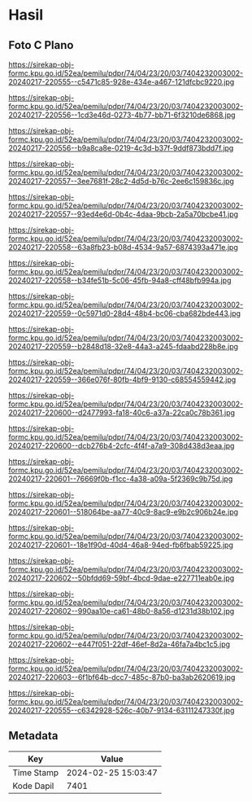 # Hasil

## Foto C Plano

https://sirekap-obj-formc.kpu.go.id/52ea/pemilu/pdpr/74/04/23/20/03/7404232003002-20240217-220555--c5471c85-928e-434e-a467-121dfcbc9220.jpg

https://sirekap-obj-formc.kpu.go.id/52ea/pemilu/pdpr/74/04/23/20/03/7404232003002-20240217-220556--1cd3e46d-0273-4b77-bb71-6f3210de6868.jpg

https://sirekap-obj-formc.kpu.go.id/52ea/pemilu/pdpr/74/04/23/20/03/7404232003002-20240217-220556--b9a8ca8e-0219-4c3d-b37f-9ddf873bdd7f.jpg

https://sirekap-obj-formc.kpu.go.id/52ea/pemilu/pdpr/74/04/23/20/03/7404232003002-20240217-220557--3ee7681f-28c2-4d5d-b76c-2ee6c159836c.jpg

https://sirekap-obj-formc.kpu.go.id/52ea/pemilu/pdpr/74/04/23/20/03/7404232003002-20240217-220557--93ed4e6d-0b4c-4daa-9bcb-2a5a70bcbe41.jpg

https://sirekap-obj-formc.kpu.go.id/52ea/pemilu/pdpr/74/04/23/20/03/7404232003002-20240217-220558--63a8fb23-b08d-4534-9a57-6874393a471e.jpg

https://sirekap-obj-formc.kpu.go.id/52ea/pemilu/pdpr/74/04/23/20/03/7404232003002-20240217-220558--b34fe51b-5c06-45fb-94a8-cff48bfb994a.jpg

https://sirekap-obj-formc.kpu.go.id/52ea/pemilu/pdpr/74/04/23/20/03/7404232003002-20240217-220559--0c5971d0-28d4-48b4-bc06-cba682bde443.jpg

https://sirekap-obj-formc.kpu.go.id/52ea/pemilu/pdpr/74/04/23/20/03/7404232003002-20240217-220559--b2848d18-32e8-44a3-a245-fdaabd228b8e.jpg

https://sirekap-obj-formc.kpu.go.id/52ea/pemilu/pdpr/74/04/23/20/03/7404232003002-20240217-220559--366e076f-80fb-4bf9-9130-c68554559442.jpg

https://sirekap-obj-formc.kpu.go.id/52ea/pemilu/pdpr/74/04/23/20/03/7404232003002-20240217-220600--d2477993-fa18-40c6-a37a-22ca0c78b361.jpg

https://sirekap-obj-formc.kpu.go.id/52ea/pemilu/pdpr/74/04/23/20/03/7404232003002-20240217-220600--dcb276b4-2cfc-4f4f-a7a9-308d438d3eaa.jpg

https://sirekap-obj-formc.kpu.go.id/52ea/pemilu/pdpr/74/04/23/20/03/7404232003002-20240217-220601--76669f0b-f1cc-4a38-a09a-5f2369c9b75d.jpg

https://sirekap-obj-formc.kpu.go.id/52ea/pemilu/pdpr/74/04/23/20/03/7404232003002-20240217-220601--518064be-aa77-40c9-8ac9-e9b2c906b24e.jpg

https://sirekap-obj-formc.kpu.go.id/52ea/pemilu/pdpr/74/04/23/20/03/7404232003002-20240217-220601--18e1f90d-40d4-46a8-94ed-fb6fbab59225.jpg

https://sirekap-obj-formc.kpu.go.id/52ea/pemilu/pdpr/74/04/23/20/03/7404232003002-20240217-220602--50bfdd69-59bf-4bcd-9dae-e227711eab0e.jpg

https://sirekap-obj-formc.kpu.go.id/52ea/pemilu/pdpr/74/04/23/20/03/7404232003002-20240217-220602--990aa10e-ca61-48b0-8a56-d1231d38b102.jpg

https://sirekap-obj-formc.kpu.go.id/52ea/pemilu/pdpr/74/04/23/20/03/7404232003002-20240217-220602--e447f051-22df-46ef-8d2a-46fa7a4bc1c5.jpg

https://sirekap-obj-formc.kpu.go.id/52ea/pemilu/pdpr/74/04/23/20/03/7404232003002-20240217-220603--6f1bf64b-dcc7-485c-87b0-ba3ab2620619.jpg

https://sirekap-obj-formc.kpu.go.id/52ea/pemilu/pdpr/74/04/23/20/03/7404232003002-20240217-220555--c6342928-526c-40b7-9134-63111247330f.jpg


## Metadata

| Key        | Value               |
| ---------- | ------------------- |
| Time Stamp | 2024-02-25 15:03:47 |
| Kode Dapil | 7401                |



